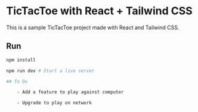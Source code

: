 # TicTacToe with React + Tailwind CSS

This is a sample TicTacToe project made with React and Tailwind CSS.

## Run

```bash
npm install

npm run dev # Start a live server

## To Do

    - Add a feature to play against computer

    - Upgrade to play on network